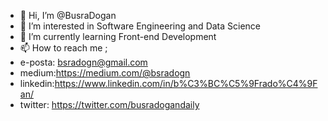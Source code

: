 - 👋 Hi, I’m @BusraDogan
- 👀 I’m interested in Software Engineering and Data Science
- 🌱 I’m currently learning Front-end Development
- 📫 How to reach me ;
-  e-posta: bsradogn@gmail.com
-  medium:https://medium.com/@bsradogn
-  linkedin:https://www.linkedin.com/in/b%C3%BC%C5%9Frado%C4%9Fan/
-  twitter: https://twitter.com/busradogandaily
   

<!---
BusraDogan/BusraDogan is a ✨ special ✨ repository because its `README.md` (this file) appears on your GitHub profile.
You can click the Preview link to take a look at your changes.
This project is  EDF & RMS Scheduler Program for Software Development with the Real-Time systems . 
You can easily understand and compare Earliest Deadline First and Rate-Monotonic Algorithms' performance with this program.
To run project;
Open project your IDE and run the project.
When the ınterface opened on your desktop you can enter any input values that you want.
Now you can see the scheduling results and graphics for the EDF and RMS.

For the follow logs run the below command;
-java -jar
--->
